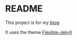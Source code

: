 # README

This project is for my [blog](https://jchomarat.github.io/):

It uses the theme [Flexible-Jekyll](https://github.com/artemsheludko/flexible-jekyll)
